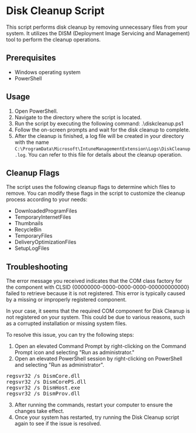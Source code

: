 # Disk Cleanup Script

This script performs disk cleanup by removing unnecessary files from your system. It utilizes the DISM (Deployment Image Servicing and Management) tool to perform the cleanup operations.

## Prerequisites

- Windows operating system
- PowerShell

## Usage

1. Open PowerShell.
2. Navigate to the directory where the script is located.
3. Run the script by executing the following command: .\diskcleanup.ps1
4. Follow the on-screen prompts and wait for the disk cleanup to complete.
5. After the cleanup is finished, a log file will be created in your directory with the name `C:\ProgramData\Microsoft\IntuneManagementExtension\Logs\DiskCleanup.log`. You can refer to this file for details about the cleanup operation.

## Cleanup Flags

The script uses the following cleanup flags to determine which files to remove. You can modify these flags in the script to customize the cleanup process according to your needs:

- DownloadedProgramFiles
- TemporaryInternetFiles
- Thumbnails
- RecycleBin
- TemporaryFiles
- DeliveryOptimizationFiles
- SetupLogFiles

## Troubleshooting

The error message you received indicates that the COM class factory for the component with CLSID {00000000-0000-0000-0000-000000000000} failed to retrieve because it is not registered. This error is typically caused by a missing or improperly registered component.

In your case, it seems that the required COM component for Disk Cleanup is not registered on your system. This could be due to various reasons, such as a corrupted installation or missing system files.

To resolve this issue, you can try the following steps:

1. Open an elevated Command Prompt by right-clicking on the Command Prompt icon and selecting "Run as administrator."
2. Open an elevated PowerShell session by right-clicking on PowerShell and selecting "Run as administrator".
<pre>
regsvr32 /s DismCore.dll
regsvr32 /s DismCorePS.dll
regsvr32 /s DismHost.exe
regsvr32 /s DismProv.dll
</pre>
3. After running the commands, restart your computer to ensure the changes take effect.
4. Once your system has restarted, try running the Disk Cleanup script again to see if the issue is resolved.
